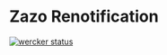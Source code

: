 Zazo Renotification
===========

[![wercker status](https://app.wercker.com/status/3fae08f8927e2ab5b23c19bff81a8fd7/m "wercker status")](https://app.wercker.com/project/bykey/3fae08f8927e2ab5b23c19bff81a8fd7)
